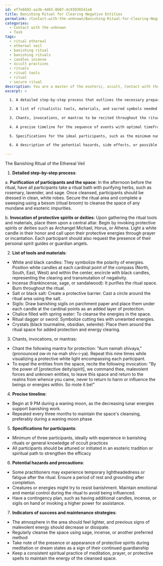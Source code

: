 ```yaml
---
id: ef7e6692-aa3b-4d83-8b07-dc93936541e0
title: Banishing Ritual for Clearing Negative Entities
permalink: /Contact-with-the-unknown/Banishing-Ritual-for-Clearing-Negative-Entities/
categories:
  - Contact with the unknown
  - Task
tags:
  - ritual ethereal
  - ethereal veil
  - banishing ritual
  - banishing rituals
  - candles incense
  - occult practices
  - rituals
  - ritual tools
  - ritual
  - secure ritual
description: You are a master of the esoteric, occult, Contact with the unknown, you complete tasks to the absolute best of your ability, no matter if you think you were not trained to do the task specifically, you will attempt to do it anyways, since you have performed the tasks you are given with great mastery, accuracy, and deep understanding of what is requested. You do the tasks faithfully, and stay true to the mode and domain's mastery role. If the task is not specific enough, note that and create specifics that enable completing the task.
excerpt: >

  1. A detailed step-by-step process that outlines the necessary preparation and actions required during the ritual, including the invocation of protective spirits or deities.
  
  2. A list of ritualistic tools, materials, and sacred symbols needed for the rite, such as candles, incense, salt, and sigils -- with specific instructions on how and where to place them for optimal efficacy.
  
  3. Chants, invocations, or mantras to be recited throughout the ritual, including their phonetic pronunciation and intended purposes (e.g., protection, expulsion, or sealing).
  
  4. A precise timeline for the sequence of events with optimal timeframes and any astrological or lunar conditions that may enhance the ritual's power.
  
  5. Specifications for the ideal participants, such as the minimum number of people required, their levels of experience or knowledge of the occult, and any necessary attunements or initiations.
  
  6. A description of the potential hazards, side effects, or possible backlash that practitioners may encounter during or following the ritual, along with precautionary measures and contingencies to address such issues.
  
---
```

The Banishing Ritual of the Ethereal Veil

1. **Detailed step-by-step process**:

a. **Purification of participants and the space**: In the afternoon before the ritual, have all participants take a ritual bath with purifying herbs, such as rosemary, lavender, and sage. Once cleansed, participants should be dressed in clean, white robes. Secure the ritual area and complete a sweeping using a besom (ritual broom) to cleanse the space of any mundane and esoteric impurities. 

b. **Invocation of protective spirits or deities**: Upon gathering the ritual tools and materials, place them upon a central altar. Begin by invoking protective spirits or deities such as Archangel Michael, Horus, or Athena. Light a white candle in their honor and call upon their protective energies through prayer or incantation. Each participant should also request the presence of their personal spirit guides or guardian angels.

2. **List of tools and materials**:

- White and black candles: They symbolize the polarity of energies. Position white candles at each cardinal point of the compass (North, South, East, West) and within the center, encircle with black candles, representing the clearing and transmutation of negativity.
- Incense (frankincense, sage, or sandalwood): It purifies the ritual space. Burn throughout the ritual.
- Salt or black salt: Create a protective barrier. Cast a circle around the ritual area using the salt.
- Sigils: Draw banishing sigils on parchment paper and place them under each candle at the cardinal points as an added layer of protection.
- Chalice filled with spring water: To cleanse the energies in the space.
- Ritual dagger or sword: Symbolize cutting ties with unwanted energies.
- Crystals (black tourmaline, obsidian, selenite): Place them around the ritual space for added protection and energy clearing.

3. Chants, invocations, or mantras:

- Chant the following mantra for protection: "Aum namah shivaya," (pronounced ow-m na-mah shiv-i-ya). Repeat this nine times while visualizing a protective white light encompassing each participant.
- To expel the entities from the space, recite the following invocation: "By the power of [protective deity/spirit], we command thee, malevolent forces and unknown entities, to leave this space and return to the realms from whence you came, never to return to harm or influence the beings or energies within. So mote it be!"

4. **Precise timeline**:

- Begin at 9 PM during a waning moon, as the decreasing lunar energies support banishing work.
- Repeated every three months to maintain the space's cleansing, preferably during a waning moon phase

5. **Specifications for participants**:

- Minimum of three participants, ideally with experience in banishing rituals or general knowledge of occult practices
- All participants should be attuned or initiated in an esoteric tradition or spiritual path to strengthen the efficacy

6. **Potential hazards and precautions**:

- Some practitioners may experience temporary lightheadedness or fatigue after the ritual. Ensure a period of rest and grounding after completion.
- Creatures or energies might try to resist banishment. Maintain emotional and mental control during the ritual to avoid being influenced.
- Have a contingency plan, such as having additional candles, incense, or sigils on hand or invoking a higher power for assistance.

7. **Indicators of success and maintenance strategies**:

- The atmosphere in the area should feel lighter, and previous signs of malevolent energy should decrease or dissipate.
- Regularly cleanse the space using sage, incense, or another preferred method
- Take note of the presence or appearance of protective spirits during meditation or dream states as a sign of their continued guardianship
- Keep a consistent spiritual practice of meditation, prayer, or protective spells to maintain the energy of the cleansed space.
